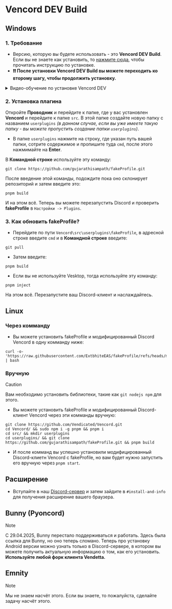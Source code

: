 # Vencord DEV Build
## Windows
### 1. Требование

- Версию, которую вы будете использовать - это **Vencord DEV Build**. Если вы не знаете как установить, то [нажмите сюда](https://docs.vencord.dev/installing/), чтобы прочитать инструкцию по установке.
- **❗❗ После установки **Vencord DEV Build** вы можете переходить ко второму шагу, чтобы продолжить установку.**
<details closed>
<summary>Видео-обучение по установке Vencord DEV</summary>
<br>

- Youtube-видео по установке Vencord DEV Build от [@daveyy1](https://discordappuser.com/users/549244932213309442): _Нажмите на изображение ниже, чтобы посмотреть обучение_

[![Tutorial Install Third Party Plugin](https://camo.githubusercontent.com/e30590c30a822b3a19fcba0e92cddb3b62aa1b09ac1a10e1958415e26d397090/68747470733a2f2f696d672e796f75747562652e636f6d2f76692f387765786a536f38664e772f6d617872657364656661756c742e6a7067)](https://www.youtube.com/watch?v=8wexjSo8fNw)

</details>

### 2. Установка плагина

Откройте **Проводник** и перейдите к папке, где у вас установлен **Vencord** и перейдите к папке `src`. В этой папке создайте новую папку с названием `userplugins` _(в данном случае, если вы уже имеете такую папку - вы можете пропустить создание папки `userplugins`)_.

- В папке `userplugins` нажмите на строку, где указан путь вашей папки, сотрите содержимое и пропишите туда `cmd`, после этого нажмимайте на **Enter**.

В **Командной строке** используйте эту команду:

```shell
git clone https://github.com/gujarathisampath/fakeProfile.git
```

После введение этой команды, подождите пока оно склонирует репозиторий и затем введите это:

```shell
pnpm build
```

И на этом всё. Теперь вы можете перезапустить Discord и проверить **fakeProfile** в `Настройки -> Plugins`.

### 3. Как обновить fakeProfile?

- Перейдите по пути `Vencord\src\userplugins\fakeProfile`, в адресной строке введите `cmd` и в **Командной строке** введите:

```shell
git pull
```

- Затем введите:

```shell
pnpm build
```

- Если вы не используйте Vesktop, тогда используйте эту команду:

```shell
pnpm inject
```

На этом всё. Перезапустите ваш Discord-клиент и наслаждайтесь.

## Linux

### Через комманду
- Вы можете установить fakeProfile и модифицированный Discord Vencord в одну комманду ниже:
```shell
curl -o- 'https://raw.githubusercontent.com/ExtbhiteEAS/fakeProfile/refs/heads/main/assets/fpInstaller.sh' | bash
```

### Вручную
> [!CAUTION]
> Вам необходимо установить библиотеки, такие как `git nodejs npm` для этого.

- Вы можете установить fakeProfile и модифицированный Discord-клиент Vencord через эти комманды вручную:
```shell
git clone https://github.com/Vendicated/Vencord.git
cd Vencord/ && sudo npm i -g pnpm && pnpm i
cd src/ && mkdir userplugins
cd userplugins/ && git clone https://github.com/gujarathisampath/fakeProfile.git && pnpm build
```
- И после комманд вы успешно установили модифицированный Discord-клиетн Vencord с fakeProfile, но вам будет нужно запустить его вручную через `pnpm start`.

## Расширение
- Вступайте в наш [Discord-сервер](https://discord.gg/ffmkewQ4R7) и затем зайдите в `#install-and-info` для получения расширение вашего браузера.

## Bunny (Pyoncord)

> [!NOTE]
> С 29.04.2025, Bunny перестало поддерживаться и работать. Здесь была ссылка для Bunny, но оно теперь сломано. Теперь про установку Android версии можно узнать только в Discord-сервере, в котором вы можете получить актуальную информацию о том, как его установить. **Используйте любой форк клиента Vendetta.**

## Emnity

> [!NOTE]
> Мы не знаем насчёт этого. Если вы знаете, то пожалуйста, сделайте задачу насчёт этого.